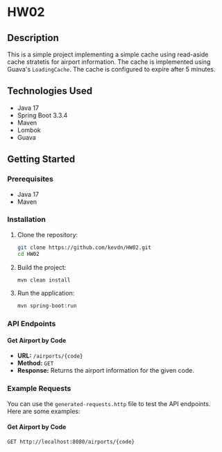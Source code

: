 # HW02

## Description
This is a simple project implementing a simple cache using read-aside cache stratetis for airport information. The cache is implemented using Guava's `LoadingCache`. The cache is configured to expire after 5 minutes.

## Technologies Used
- Java 17
- Spring Boot 3.3.4
- Maven
- Lombok
- Guava

## Getting Started

### Prerequisites
- Java 17
- Maven

### Installation
1. Clone the repository:
    ```sh
    git clone https://github.com/kevdn/HW02.git
    cd HW02
    ```

2. Build the project:
    ```sh
    mvn clean install
    ```

3. Run the application:
    ```sh
    mvn spring-boot:run
    ```

### API Endpoints

#### Get Airport by Code
- **URL:** `/airports/{code}`
- **Method:** `GET`
- **Response:** Returns the airport information for the given code.

### Example Requests
You can use the `generated-requests.http` file to test the API endpoints. Here are some examples:

#### Get Airport by Code
```http
GET http://localhost:8080/airports/{code}